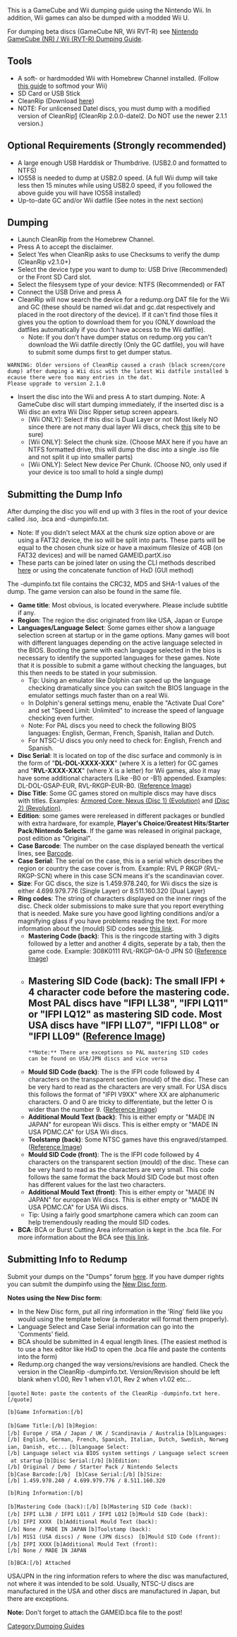 This is a GameCube and Wii dumping guide using the Nintendo Wii. In
addition, Wii games can also be dumped with a modded Wii U.

For dumping beta discs (GameCube NR, Wii RVT-R) see [Nintendo GameCube
(NR) / Wii (RVT-R) Dumping
Guide](Nintendo_GameCube_\(NR\)_/_Wii_\(RVT-R\)_Dumping_Guide "wikilink").

## Tools

  - A soft- or hardmodded Wii with Homebrew Channel installed. (Follow
    [this guide](https://sites.google.com/site/completesg/) to softmod
    your Wii)
  - SD Card or USB Stick
  - CleanRip (Download [here](http://wiibrew.org/wiki/CleanRip))
  - NOTE: For unlicensed Datel discs, you must dump with a modified
    version of
    CleanRip[1](https://github.com/spycrab/cleanrip/releases/tag/2.0.0-datel2)
    (CleanRip 2.0.0-datel2. Do NOT use the newer 2.1.1 version.)

## Optional Requirements (Strongly recommended)

  - A large enough USB Harddisk or Thumbdrive. (USB2.0 and formatted to
    NTFS)
  - IOS58 is needed to dump at USB2.0 speed. (A full Wii dump will take
    less then 15 minutes while using USB2.0 speed, if you followed the
    above guide you will have IOS58 installed)
  - Up-to-date GC and/or Wii datfile (See notes in the next section)

## Dumping

  - Launch CleanRip from the Homebrew Channel.
  - Press A to accept the disclaimer.
  - Select Yes when CleanRip asks to use Checksums to verify the dump
    (CleanRip v2.1.0+)
  - Select the device type you want to dump to: USB Drive (Recommended)
    or the Front SD Card slot.
  - Select the filesysem type of your device: NTFS (Recommended) or FAT
  - Connect the USB Drive and press A
  - CleanRip will now search the device for a redump.org DAT file for
    the Wii and GC (these should be named wii.dat and gc.dat
    respectively and placed in the root directory of the device). If it
    can't find those files it gives you the option to download them for
    you (ONLY download the datfiles automatically if you don't have
    access to the Wii datfile).
      - Note: If you don't have dumper status on redump.org you can't
        download the Wii datfile directly (Only the GC datfile), you
        will have to submit some dumps first to get dumper status.

`WARNING: Older versions of CleanRip caused a crash (black screen/core dump) after dumping a Wii disc with the latest Wii datfile installed because there were too many entries in the dat.`
`Please upgrade to version 2.1.0`

  - Insert the disc into the Wii and press A to start dumping. Note: A
    GameCube disc will start dumping immediately, if the inserted disc
    is a Wii disc an extra Wii Disc Ripper setup screen appears.
      - \[Wii ONLY\]: Select if this disc is Dual Layer or not (Most
        likely NO since there are not many dual layer Wii discs, check
        [this](https://wiki.dolphin-emu.org/index.php?title=Category:Dual_Layer_Disc_games)
        site to be sure)
      - \[Wii ONLY\]: Select the chunk size. (Choose MAX here if you
        have an NTFS formatted drive, this will dump the disc into a
        single .iso file and not split it up into smaller parts)
      - \[Wii ONLY\]: Select New device Per Chunk. (Choose NO, only used
        if your device is too small to hold a single dump)

## Submitting the Dump Info

After dumping the disc you will end up with 3 files in the root of your
device called <GAMEID>.iso, <GAMEID>.bca and <GAMEID>-dumpinfo.txt.

  - Note: If you didn't select MAX at the chunk size option above or are
    using a FAT32 device, the iso will be split into parts. These parts
    will be equal to the chosen chunk size or have a maximum filesize of
    4GB (on FAT32 devices) and will be named GAMEID.partX.iso
  - These parts can be joined later on using the CLI methods described
    [here](https://wiki.dolphin-emu.org/index.php?title=Ripping_Games#Joining_Split_Files)
    or using the concatenate function of HxD (GUI method)

The <GAMEID>-dumpinfo.txt file contains the CRC32, MD5 and SHA-1 values
of the dump. The game version can also be found in the same file.

  - **Game title**: Most obvious, is located everywhere. Please include
    subtitle if any.
  - **Region**: The region the disc originated from like USA, Japan or
    Europe
  - **Languages/Language Select**: Some games either show a language
    selection screen at startup or in the game options. Many games will
    boot with different languages depending on the active language
    selected in the BIOS. Booting the game with each language selected
    in the bios is necessary to identify the supported languages for
    these games. Note that it is possible to submit a game without
    checking the languages, but this then needs to be stated in your
    submission.
      - Tip: Using an emulator like Dolphin can speed up the language
        checking dramatically since you can switch the BIOS language in
        the emulator settings much faster than on a real Wii.
      - In Dolphin's general settings menu, enable the "Activate Dual
        Core" and set "Speed Limit: Unlimited" to increase the speed of
        language checking even further.
      - Note: For PAL discs you need to check the following BIOS
        languages: English, German, French, Spanish, Italian and Dutch.
      - For NTSC-U discs you only need to check for: English, French and
        Spanish.
  - **Disc Serial**: It is located on top of the disc surface and
    commonly is in the form of "**DL-DOL-XXXX-XXX**" (where X is a
    letter) for GC games and "**RVL-XXXX-XXX**" (where X is a letter)
    for Wii games, also it may have some additional characters (Like -B0
    or -B1) appended. Examples: DL-DOL-GSAP-EUR, RVL-RKGP-EUR-B0.
    ([Reference Image](https://i.imgur.com/9eU3fUa.png))
  - **Disc Title**: Some GC games stored on multiple discs may have
    discs with titles. Examples: [Armored Core: Nexus (Disc 1)
    (Evolution)](http://redump.org/disc/15041/) and [(Disc 2)
    (Revolution)](http://redump.org/disc/15042/).
  - **Edition**: some games were rereleased in different packages or
    bundled with extra hardware, for example, **Player's
    Choice**/**Greatest Hits**/**Starter Pack**/**Nintendo Selects**. If
    the game was released in original package, post edition as
    "Original".
  - **Case Barcode**: The number on the case displayed beneath the
    vertical lines, see [Barcode](http://en.wikipedia.org/wiki/Barcode).
  - **Case Serial**: The serial on the case, this is a serial which
    describes the region or country the case cover is from. Example: RVL
    P RKGP (RVL-RKGP-SCN) where in this case SCN means it's the
    scandinavian cover.
  - **Size**: For GC discs, the size is 1.459.978.240, for Wii discs the
    size is either 4.699.979.776 (Single Layer) or 8.511.160.320 (Dual
    Layer)
  - **Ring codes**: The string of characters displayed on the inner
    rings of the disc. Check older submissions to make sure that you
    report everything that is needed. Make sure you have good lighting
    conditions and/or a magnifying glass if you have problems reading
    the text. For more information about the (mould) SID codes see [this
    link](http://www.ifpi.org/content/library/sid-code-implementation-guide.pdf).
      - **Mastering Code (back)**: This is the ringcode starting with 3
        digits followed by a letter and another 4 digits, seperate by a
        tab, then the game code. Example: 308K0111 RVL-RKGP-0A-0 JPN S0
        ([Reference Image](https://i.imgur.com/oSgxUvD.png))
      - **Mastering SID Code (back)**: The small IFPI + 4 character code
        before the mastering code. Most PAL discs have "IFPI LL38",
        "IFPI LQ11" or "IFPI LQ12" as mastering SID code. Most USA discs
        have "IFPI LL07", "IFPI LL08" or "IFPI LL09" ([Reference
        Image](https://i.imgur.com/oSgxUvD.png))
          -
            **Note:** There are exceptions so PAL mastering SID codes
            can be found on USA/JPN discs and vice versa
      - **Mould SID Code (back)**: The is the IFPI code followed by 4
        characters on the transparent section (mould) of the disc. These
        can be very hard to read as the characters are very small. For
        USA discs this follows the format of "IFPI V9XX" where XX are
        alphanumeric characters. O and 0 are tricky to differentiate,
        but the letter O is wider than the number 9. ([Reference
        Image](https://imgur.com/xo2CPx7.png))
      - **Additional Mould Text (back)**: This is either empty or "MADE
        IN JAPAN" for european Wii discs. This is either empty or "MADE
        IN USA PDMC.CA" for USA Wii discs.
      - **Toolstamp (back)**: Some NTSC games have this
        engraved/stamped. ([Reference
        Image](https://imgur.com/JX9eqr6.png))
      - **Mould SID Code (front)**: The is the IFPI code followed by 4
        characters on the transparent section (mould) of the disc. These
        can be very hard to read as the characters are very small. This
        code follows the same format the back Mould SID Code but most
        often has different values for the last two characters.
      - **Additional Mould Text (front)**: This is either empty or "MADE
        IN JAPAN" for european Wii discs. This is either empty or "MADE
        IN USA PDMC.CA" for USA Wii discs.
      - Tip: Using a fairly good smartphone camera which can zoom can
        help tremendously reading the mould SID codes.
  - **BCA**: BCA or Burst Cutting Area information is kept in the
    <GAMEID>.bca file. For more information about the BCA see [this
    link](https://en.wikipedia.org/wiki/Burst_cutting_area).

## Submitting Info to Redump

Submit your dumps on the "Dumps" forum
[here](http://forum.redump.org/forum/11/dumps/). If you have dumper
rights you can submit the dumpinfo using the [New Disc
form](http://redump.org/newdisc/).

**Notes using the New Disc form**:

  - In the New Disc form, put all ring information in the 'Ring' field
    like you would using the template below (a moderator will format
    them properly).
  - Language Select and Case Serial information can go into the
    'Comments' field.
  - BCA should be submitted in 4 equal length lines. (The easiest method
    is to use a hex editor like HxD to open the .bca file and paste the
    contents into the form)
  - Redump.org changed the way versions/revisions are handled. Check the
    version in the CleanRip <GAMEID>-dumpinfo.txt. Version/Revision
    should be left blank when v1.00, Rev 1 when v1.01, Rev 2 when v1.02
    etc...

`[quote]`
`Note: paste the contents of the CleanRip `<GAMEID>`-dumpinfo.txt here.`
`[/quote]`

`[b]Game Information:[/b]`

`[b]Game Title:[/b]`
`[b]Region:[/b] Europe / USA / Japan / UK / Scandinavia / Australia`
`[b]Languages:[/b] English, German, French, Spanish, Italian, Dutch, Swedish, Norwegian, Danish, etc...`
`[b]Language Select:[/b] Language select via BIOS system settings / Language select screen at startup`
`[b]Disc Serial:[/b]`
`[b]Edition:[/b] Original / Demo / Starter Pack / Nintendo Selects`
`[b]Case Barcode:[/b] `
`[b]Case Serial:[/b]`
`[b]Size:[/b] 1.459.978.240 / 4.699.979.776 / 8.511.160.320`

`[b]Ring Information:[/b]`

`[b]Mastering Code (back):[/b]`
`[b]Mastering SID Code (back):[/b] IFPI LL38 / IFPI LQ11 / IFPI LQ12`
`[b]Mould SID Code (back):[/b] IFPI XXXX `
`[b]Additional Mould Text (back):[/b] None / MADE IN JAPAN`
`[b]Toolstamp (back):[/b] M1S1 (USA discs) / None (JPN discs) `
`[b]Mould SID Code (front):[/b] IFPI XXXX`
`[b]Additional Mould Text (front):[/b] None / MADE IN JAPAN`

`[b]BCA:[/b] Attached`

USA/JPN in the ring information refers to where the disc was
manufactured, not where it was intended to be sold. Usually, NTSC-U
discs are manufactured in the USA and other discs are manufactured in
Japan, but there are exceptions.

**Note:** Don't forget to attach the GAMEID.bca file to the post\!

[Category:Dumping Guides](Category:Dumping_Guides "wikilink")